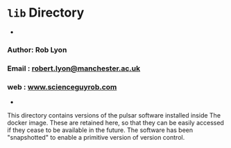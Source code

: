 # `lib` Directory                        
-
### Author: Rob Lyon
### Email : robert.lyon@manchester.ac.uk
### web   : www.scienceguyrob.com
-


This directory contains versions of the pulsar software installed inside The docker image. These are retained here, so that they can be easily accessed if they cease to be available in the future. The software has been "snapshotted" to enable a primitive version of version control.
